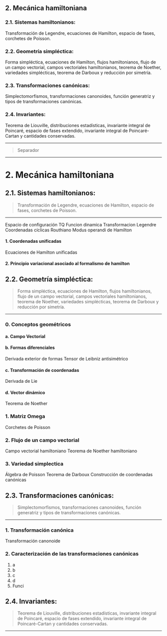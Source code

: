 
## 2. Mecánica hamiltoniana

### 2.1. Sistemas hamiltonianos:

Transformación de Legendre,
ecuaciones de Hamilton,
espacio de fases,
corchetes de Poisson.

### 2.2. Geometría simpléctica:
Forma simpléctica,
ecuaciones de Hamilton,
flujos hamiltonianos,
flujo de un campo vectorial,
campos vectoriales hamiltonianos,
teorema de Noether,
variedades simplécticas,
teorema de Darboux y reducción por simetría.

### 2.3. Transformaciones canónicas:
Simplectomorfismos,
transformaciones canonoides,
función generatriz y tipos de transformaciones canónicas.

### 2.4. Invariantes:
Teorema de Liouville,
distribuciones estadísticas,
invariante integral de Poincaré,
espacio de fases extendido,
invariante integral de Poincaré-Cartan y cantidades conservadas.

---

> Separador

---


# 2. Mecánica hamiltoniana

## 2.1. Sistemas hamiltonianos:
> Transformación de Legendre,
ecuaciones de Hamilton,
espacio de fases,
corchetes de Poisson.

---

Espacio de configuración TQ
Funcion dinamica
Transformacion Legendre
Coordenadas cíclicas
Routhiano
Modus operandi de Hamilton
#### 1. Coordenadas unificadas
Ecuaciones de Hamilton unificadas
#### 2. Principio variacional asociado al formalismo de hamilton


## 2.2. Geometría simpléctica: 
>Forma simpléctica,
ecuaciones de Hamilton,
flujos hamiltonianos,
flujo de un campo vectorial,
campos vectoriales hamiltonianos,
teorema de Noether,
variedades simplécticas,
teorema de Darboux y reducción por simetría.

---

### 0. Conceptos geométricos
#### a. Campo Vectorial
#### b. Formas diferenciales
Derivada exterior de formas
Tensor de Leibniz antisimétrico
#### c. Transformación de coordenadas
Derivada de Lie
#### d. Vector dinámico
Teorema de Noether

### 1. Matriz Omega
Corchetes de Poisson
### 2. Flujo de un campo vectorial
Campo vectorial hamiltoniano
Teorema de Noether hamiltoniano
### 3. Variedad simplectica
Álgebra de Poisson
Teorema de Darboux
Construcción de coordenadas canónicas

## 2.3. Transformaciones canónicas:
> Simplectomorfismos,
transformaciones canonoides,
función generatriz y tipos de transformaciones canónicas.

---

### 1. Transformación canónica
Transformación canonoide
### 2. Caracterización de las transformaciones canónicas
1. a
2. b
3. c
4. d
5. Funci
## 2.4. Invariantes:
> Teorema de Liouville,
distribuciones estadísticas,
invariante integral de Poincaré,
espacio de fases extendido,
invariante integral de Poincaré-Cartan y cantidades conservadas.

---


<!--stackedit_data:
eyJoaXN0b3J5IjpbLTEzMDcxMTQ2NjddfQ==
-->